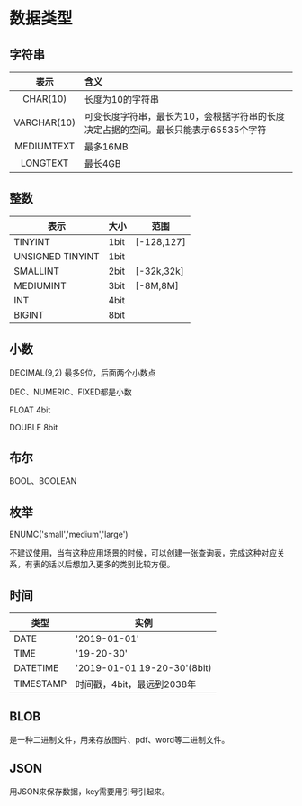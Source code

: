 # 数据类型

## 字符串

|    表示     | 含义                                                         |
| :---------: | :----------------------------------------------------------- |
|  CHAR(10)   | 长度为10的字符串                                             |
| VARCHAR(10) | 可变长度字符串，最长为10，会根据字符串的长度决定占据的空间。最长只能表示65535个字符 |
| MEDIUMTEXT  | 最多16MB                                                     |
|  LONGTEXT   | 最长4GB                                                      |

## 整数

| 表示             | 大小 | 范围       |
| ---------------- | ---- | ---------- |
| TINYINT          | 1bit | [-128,127] |
| UNSIGNED TINYINT | 1bit |            |
| SMALLINT         | 2bit | [-32k,32k] |
| MEDIUMINT        | 3bit | [-8M,8M]   |
| INT              | 4bit |            |
| BIGINT           | 8bit |            |

## 小数

DECIMAL(9,2) 最多9位，后面两个小数点

DEC、NUMERIC、FIXED都是小数

FLOAT 4bit  

DOUBLE 8bit

## 布尔

BOOL、BOOLEAN

## 枚举

ENUMC('small','medium','large')

不建议使用，当有这种应用场景的时候，可以创建一张查询表，完成这种对应关系，有表的话以后想加入更多的类别比较方便。

## 时间

| 类型      | 实例                        |
| --------- | --------------------------- |
| DATE      | '2019-01-01'                |
| TIME      | '19-20-30'                  |
| DATETIME  | '2019-01-01 19-20-30'(8bit) |
| TIMESTAMP | 时间戳，4bit，最远到2038年  |

## BLOB

是一种二进制文件，用来存放图片、pdf、word等二进制文件。

## JSON

用JSON来保存数据，key需要用引号引起来。
